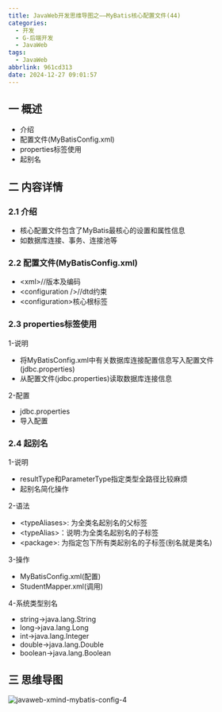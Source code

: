 ```yaml
---
title: JavaWeb开发思维导图之——MyBatis核心配置文件(44)
categories:
  - 开发
  - G-后端开发
  - JavaWeb
tags:
  - JavaWeb
abbrlink: 961cd313
date: 2024-12-27 09:01:57
---
```

## 一 概述

* 介绍
* 配置文件(MyBatisConfig.xml)
* properties标签使用
* 起别名

<!--more-->

## 二 内容详情

### 2.1 介绍

* 核心配置文件包含了MyBatis最核心的设置和属性信息
* 如数据库连接、事务、连接池等

### 2.2 配置文件(MyBatisConfig.xml)

* \<xml>//版本及编码
* \<configuration />//dtd约束
* \<configuration>核心根标签

### 2.3 properties标签使用

1-说明

* 将MyBatisConfig.xml中有关数据库连接配置信息写入配置文件(jdbc.properties)
* 从配置文件(jdbc.properties)读取数据库连接信息

2-配置

* jdbc.properties
* 导入配置

### 2.4 起别名

1-说明

* resultType和ParameterType指定类型全路径比较麻烦
* 起别名简化操作

2-语法

* \<typeAliases>: 为全类名起别名的父标签
* \<typeAlias>：说明:为全类名起别名的子标签
* \<package>: 为指定包下所有类起别名的子标签(别名就是类名)

3-操作

* MyBatisConfig.xml(配置)
* StudentMapper.xml(调用)

4-系统类型别名

* string->java.lang.String
* long->java.lang.Long
* int->java.lang.Integer
* double->java.lang.Double
* boolean->java.lang.Boolean

## 三 思维导图

![javaweb-xmind-mybatis-config-4][1]



[1]:https://cdn.jsdelivr.net/gh/PGzxc/CDN/blog-java/javaweb-xmind-mybatis-config-4.png
